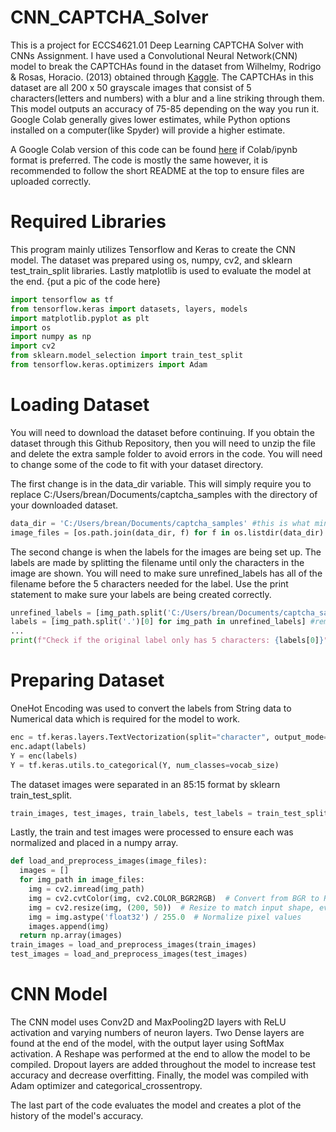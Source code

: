 # CNN_CAPTCHA_Solver
This is a project for ECCS4621.01 Deep Learning CAPTCHA Solver with CNNs Assignment. I have used a Convolutional Neural Network(CNN) model to break the CAPTCHAs found in the dataset from Wilhelmy, Rodrigo & Rosas, Horacio. (2013) obtained through [Kaggle](https://www.kaggle.com/datasets/fournierp/captcha-version-2-images?resource=download). The CAPTCHAs in this dataset are all 200 x 50 grayscale images that consist of 5 characters(letters and numbers) with a blur and a line striking through them. This model outputs an accuracy of 75-85 depending on the way you run it. Google Colab generally gives lower estimates, while Python options installed on a computer(like Spyder) will provide a higher estimate. 

A Google Colab version of this code can be found [here](https://colab.research.google.com/drive/1CrxZCsEU87U5SiCA3VfOJkrnho8ltfFw#scrollTo=5PmL4CuOA5Q7) if Colab/ipynb format is preferred. The code is mostly the same however, it is recommended to follow the short README at the top to ensure files are uploaded correctly.  

# Required Libraries
This program mainly utilizes Tensorflow and Keras to create the CNN model. The dataset was prepared using os, numpy, cv2, and sklearn test_train_split libraries. Lastly matplotlib is used to evaluate the model at the end.
{put a pic of the code here}


```python
import tensorflow as tf
from tensorflow.keras import datasets, layers, models
import matplotlib.pyplot as plt
import os
import numpy as np
import cv2 
from sklearn.model_selection import train_test_split
from tensorflow.keras.optimizers import Adam
```

# Loading Dataset
You will need to download the dataset before continuing. If you obtain the dataset through this Github Repository, then you will need to unzip the file and delete the extra sample folder to avoid errors in the code. You will need to change some of the code to fit with your dataset directory. 

The first change is in the data_dir variable. This will simply require you to replace C:/Users/brean/Documents/captcha_samples with the directory of your downloaded dataset. 
```python
data_dir = 'C:/Users/brean/Documents/captcha_samples' #this is what mine is, but you will have to change it to your directory
image_files = [os.path.join(data_dir, f) for f in os.listdir(data_dir) if f.endswith(('.jpg', '.png'))]
```
The second change is when the labels for the images are being set up. The labels are made by splitting the filename until only the characters in the image are shown. You will need to make sure unrefined_labels has all of the filename before the 5 characters needed for the label. Use the print statement to make sure your labels are being created correctly.  
```python
unrefined_labels = [img_path.split('C:/Users/brean/Documents/captcha_samples\\')[-1] for img_path in image_files] #removes front part of string
labels = [img_path.split('.')[0] for img_path in unrefined_labels] #removes the last .png at the end to get only the char ID of image
...
print(f"Check if the original label only has 5 characters: {labels[0]}")
```

# Preparing Dataset
OneHot Encoding was used to convert the labels from String data to Numerical data which is required for the model to work. 
```python
enc = tf.keras.layers.TextVectorization(split="character", output_mode="int")
enc.adapt(labels)
Y = enc(labels)
Y = tf.keras.utils.to_categorical(Y, num_classes=vocab_size)
```
The dataset images were separated in an 85:15 format by sklearn train_test_split.
```python
train_images, test_images, train_labels, test_labels = train_test_split(image_files, Y, train_size = 0.85, test_size=0.15, random_state=0)
```
Lastly, the train and test images were processed to ensure each was normalized and placed in a numpy array.
```python
def load_and_preprocess_images(image_files):
  images = []
  for img_path in image_files:
    img = cv2.imread(img_path)
    img = cv2.cvtColor(img, cv2.COLOR_BGR2RGB)  # Convert from BGR to RGB
    img = cv2.resize(img, (200, 50))  # Resize to match input shape, even tho most pics should already be at this level
    img = img.astype('float32') / 255.0  # Normalize pixel values
    images.append(img)
  return np.array(images)
train_images = load_and_preprocess_images(train_images)
test_images = load_and_preprocess_images(test_images)
```

# CNN Model
The CNN model uses Conv2D and MaxPooling2D layers with ReLU activation and varying numbers of neuron layers. Two Dense layers are found at the end of the model, with the output layer using SoftMax activation. A Reshape was performed at the end to allow the model to be compiled. Dropout layers are added throughout the model to increase test accuracy and decrease overfitting. Finally, the model was compiled with Adam optimizer and categorical_crossentropy. 

The last part of the code evaluates the model and creates a plot of the history of the model's accuracy.

